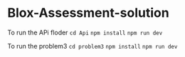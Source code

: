 # Blox-Assessment-solution


 To run the APi floder 
 `cd Api`
 `npm install`
 `npm run dev`

 To run the problem3
 `cd problem3`
  `npm install`
 `npm run dev`